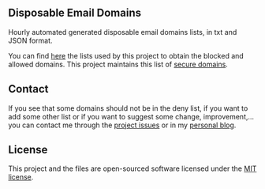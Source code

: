 ## Disposable Email Domains

Hourly automated generated disposable email domains lists, in txt and JSON format.

You can find [here](https://github.com/amieiro/disposable-email-domains/blob/master/creator/app/Console/Commands/CreateDisposableEmailDomainsFilesCommand.php#L11) the lists used by this project to obtain the blocked and allowed domains. This project maintains this list of [secure domains](https://github.com/amieiro/disposable-email-domains/blob/master/secureDomains.txt).

## Contact

If you see that some domains should not be in the deny list, if you want to add some other list or if you want 
to suggest some change, improvement,... you can contact me through the 
[project issues](https://github.com/amieiro/disposable-email-domains/issues) or in my 
[personal blog](https://www.jesusamieiro.com/contactaconmigo/).

## License

This project and the files are open-sourced software licensed under the [MIT license](https://opensource.org/licenses/MIT).
